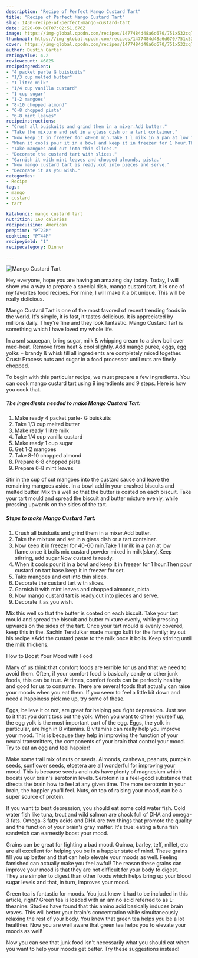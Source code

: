 ```yaml
---
description: "Recipe of Perfect Mango Custard Tart"
title: "Recipe of Perfect Mango Custard Tart"
slug: 1430-recipe-of-perfect-mango-custard-tart
date: 2020-09-08T07:02:51.676Z
image: https://img-global.cpcdn.com/recipes/1477484d48a6d670/751x532cq70/mango-custard-tart-recipe-main-photo.jpg
thumbnail: https://img-global.cpcdn.com/recipes/1477484d48a6d670/751x532cq70/mango-custard-tart-recipe-main-photo.jpg
cover: https://img-global.cpcdn.com/recipes/1477484d48a6d670/751x532cq70/mango-custard-tart-recipe-main-photo.jpg
author: Dustin Carter
ratingvalue: 4.2
reviewcount: 46825
recipeingredient:
- "4 packet parle G buiskuits"
- "1/3 cup melted butter"
- "1 litre milk"
- "1/4 cup vanilla custard"
- "1 cup sugar"
- "1-2 mangoes"
- "8-10 chopped almond"
- "6-8 chopped pista"
- "6-8 mint leaves"
recipeinstructions:
- "Crush all buiskuits and grind them in a mixer.Add butter."
- "Take the mixture and set in a glass dish or a tart container."
- "Now keep it in freezer for 40-60 min.Take 1 l milk in a pan at low flame.once it boils mix custard powder mixed in milk(slury).Keep stirring, add sugar.Now custard is ready."
- "When it cools pour it in a bowl and keep it in freezer for 1 hour.Then pour custard on tart base.keep it in freezer for set."
- "Take mangoes and cut into thin slices."
- "Decorate the custard tart with slices."
- "Garnish it with mint leaves and chopped almonds, pista."
- "Now mango custard tart is ready.cut into pieces and serve."
- "Decorate it as you wish."
categories:
- Recipe
tags:
- mango
- custard
- tart

katakunci: mango custard tart 
nutrition: 160 calories
recipecuisine: American
preptime: "PT22M"
cooktime: "PT44M"
recipeyield: "1"
recipecategory: Dinner

---
```



![Mango Custard Tart](https://img-global.cpcdn.com/recipes/1477484d48a6d670/751x532cq70/mango-custard-tart-recipe-main-photo.jpg)

Hey everyone, hope you are having an amazing day today. Today, I will show you a way to prepare a special dish, mango custard tart. It is one of my favorites food recipes. For mine, I will make it a bit unique. This will be really delicious.

Mango Custard Tart is one of the most favored of recent trending foods in the world. It's simple, it is fast, it tastes delicious. It is appreciated by millions daily. They're fine and they look fantastic. Mango Custard Tart is something which I have loved my whole life.

In a sml saucepan, bring sugar, milk &amp; whipping cream to a slow boil over med-heat. Remove from heat &amp; cool slightly. Add mango puree, eggs, egg yolks + brandy &amp; whisk till all ingredients are completely mixed together. Crust: Process nuts and sugar in a food processor until nuts are finely chopped.


To begin with this particular recipe, we must prepare a few ingredients. You can cook mango custard tart using 9 ingredients and 9 steps. Here is how you cook that.

<!--inarticleads1-->

##### The ingredients needed to make Mango Custard Tart:

1. Make ready 4 packet parle- G buiskuits
1. Take 1/3 cup melted butter
1. Make ready 1 litre milk
1. Take 1/4 cup vanilla custard
1. Make ready 1 cup sugar
1. Get 1-2 mangoes
1. Take 8-10 chopped almond
1. Prepare 6-8 chopped pista
1. Prepare 6-8 mint leaves


Stir in the cup of cut mangoes into the custard sauce and leave the remaining mangoes aside. In a bowl add in your crushed biscuits and melted butter. Mix this well so that the butter is coated on each biscuit. Take your tart mould and spread the biscuit and butter mixture evenly, while pressing upwards on the sides of the tart. 

<!--inarticleads2-->

##### Steps to make Mango Custard Tart:

1. Crush all buiskuits and grind them in a mixer.Add butter.
1. Take the mixture and set in a glass dish or a tart container.
1. Now keep it in freezer for 40-60 min.Take 1 l milk in a pan at low flame.once it boils mix custard powder mixed in milk(slury).Keep stirring, add sugar.Now custard is ready.
1. When it cools pour it in a bowl and keep it in freezer for 1 hour.Then pour custard on tart base.keep it in freezer for set.
1. Take mangoes and cut into thin slices.
1. Decorate the custard tart with slices.
1. Garnish it with mint leaves and chopped almonds, pista.
1. Now mango custard tart is ready.cut into pieces and serve.
1. Decorate it as you wish.


Mix this well so that the butter is coated on each biscuit. Take your tart mould and spread the biscuit and butter mixture evenly, while pressing upwards on the sides of the tart. Once your tart mould is evenly covered, keep this in the. Sachin Tendulkar made mango kulfi for the family; try out his recipe *Add the custard paste to the milk once it boils. Keep stirring until the milk thickens. 

How to Boost Your Mood with Food


Many of us think that comfort foods are terrible for us and that we need to avoid them. Often, if your comfort food is basically candy or other junk foods, this can be true. At times, comfort foods can be perfectly healthy and good for us to consume. There are several foods that actually can raise your moods when you eat them. If you seem to feel a little bit down and need a happiness pick me up, try some of these.

Eggs, believe it or not, are great for helping you fight depression. Just see to it that you don't toss out the yolk. When you want to cheer yourself up, the egg yolk is the most important part of the egg. Eggs, the yolk in particular, are high in B vitamins. B vitamins can really help you improve your mood. This is because they help in improving the function of your neural transmitters, the components of your brain that control your mood. Try to eat an egg and feel happier!

Make some trail mix of nuts or seeds. Almonds, cashews, peanuts, pumpkin seeds, sunflower seeds, etcetera are all wonderful for improving your mood. This is because seeds and nuts have plenty of magnesium which boosts your brain's serotonin levels. Serotonin is a feel-good substance that directs the brain how to feel at any given time. The more serotonin in your brain, the happier you'll feel. Nuts, on top of raising your mood, can be a super source of protein.

If you want to beat depression, you should eat some cold water fish. Cold water fish like tuna, trout and wild salmon are chock full of DHA and omega-3 fats. Omega-3 fatty acids and DHA are two things that promote the quality and the function of your brain's gray matter. It's true: eating a tuna fish sandwich can earnestly boost your mood. 

Grains can be great for fighting a bad mood. Quinoa, barley, teff, millet, etc are all excellent for helping you be in a happier state of mind. These grains fill you up better and that can help elevate your moods as well. Feeling famished can actually make you feel awful! The reason these grains can improve your mood is that they are not difficult for your body to digest. They are simpler to digest than other foods which helps bring up your blood sugar levels and that, in turn, improves your mood.

Green tea is fantastic for moods. You just knew it had to be included in this article, right? Green tea is loaded with an amino acid referred to as L-theanine. Studies have found that this amino acid basically induces brain waves. This will better your brain's concentration while simultaneously relaxing the rest of your body. You knew that green tea helps you be a lot healthier. Now you are well aware that green tea helps you to elevate your moods as well!

Now you can see that junk food isn't necessarily what you should eat when you want to help your moods get better. Try  these suggestions  instead!

